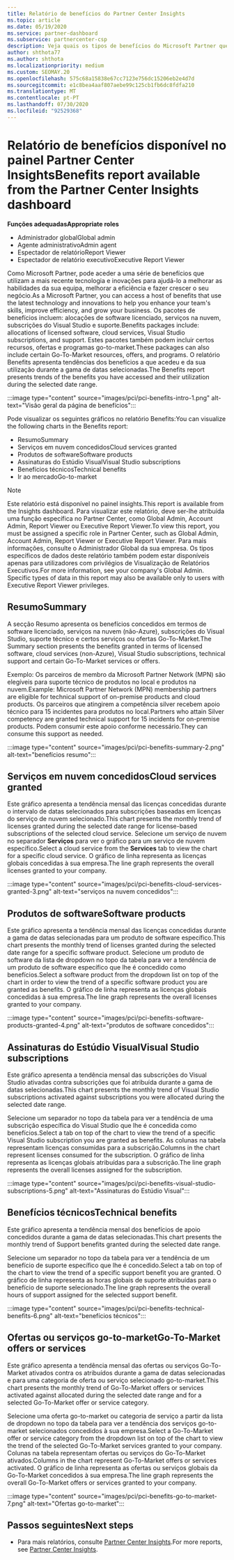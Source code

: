 ```yaml
---
title: Relatório de benefícios do Partner Center Insights
ms.topic: article
ms.date: 05/19/2020
ms.service: partner-dashboard
ms.subservice: partnercenter-csp
description: Veja quais os tipos de benefícios do Microsoft Partner que lhe foram concedidos para ajudar a crescer o seu negócio, melhorar a eficiência e melhorar as habilidades da sua equipa.
author: shthota77
ms.author: shthota
ms.localizationpriority: medium
ms.custom: SEOMAY.20
ms.openlocfilehash: 575c68a15838e67cc7123e756dc15206eb2e4d7d
ms.sourcegitcommit: e1c8bea4aaf807aebe99c125cb1fb6dc8fdfa210
ms.translationtype: MT
ms.contentlocale: pt-PT
ms.lasthandoff: 07/30/2020
ms.locfileid: "92529368"
---
```

# <a name="benefits-report-available-from-the-partner-center-insights-dashboard"></a><span data-ttu-id="fe045-103">Relatório de benefícios disponível no painel Partner Center Insights</span><span class="sxs-lookup"><span data-stu-id="fe045-103">Benefits report available from the Partner Center Insights dashboard</span></span>

<span data-ttu-id="fe045-104">**Funções adequadas**</span><span class="sxs-lookup"><span data-stu-id="fe045-104">**Appropriate roles**</span></span>

- <span data-ttu-id="fe045-105">Administrador global</span><span class="sxs-lookup"><span data-stu-id="fe045-105">Global admin</span></span>
- <span data-ttu-id="fe045-106">Agente administrativo</span><span class="sxs-lookup"><span data-stu-id="fe045-106">Admin agent</span></span>
- <span data-ttu-id="fe045-107">Espectador de relatório</span><span class="sxs-lookup"><span data-stu-id="fe045-107">Report Viewer</span></span>
- <span data-ttu-id="fe045-108">Espectador de relatório executivo</span><span class="sxs-lookup"><span data-stu-id="fe045-108">Executive Report Viewer</span></span>

<span data-ttu-id="fe045-109">Como Microsoft Partner, pode aceder a uma série de benefícios que utilizam a mais recente tecnologia e inovações para ajudá-lo a melhorar as habilidades da sua equipa, melhorar a eficiência e fazer crescer o seu negócio.</span><span class="sxs-lookup"><span data-stu-id="fe045-109">As a Microsoft Partner, you can access a host of benefits that use the latest technology and innovations to help you enhance your team's skills, improve efficiency, and grow your business.</span></span> <span data-ttu-id="fe045-110">Os pacotes de benefícios incluem: alocações de software licenciado, serviços na nuvem, subscrições do Visual Studio e suporte.</span><span class="sxs-lookup"><span data-stu-id="fe045-110">Benefits packages include: allocations of licensed software, cloud services, Visual Studio subscriptions, and support.</span></span> <span data-ttu-id="fe045-111">Estes pacotes também podem incluir certos recursos, ofertas e programas go-to-market.</span><span class="sxs-lookup"><span data-stu-id="fe045-111">These packages can also include certain Go-To-Market resources, offers, and programs.</span></span> <span data-ttu-id="fe045-112">O relatório Benefits apresenta tendências dos benefícios a que acedeu e da sua utilização durante a gama de datas selecionadas.</span><span class="sxs-lookup"><span data-stu-id="fe045-112">The Benefits report presents trends of the benefits you have accessed and their utilization during the selected date range.</span></span>

:::image type="content" source="images/pci/pci-benefits-intro-1.png" alt-text="Visão geral da página de benefícios":::

<span data-ttu-id="fe045-114">Pode visualizar os seguintes gráficos no relatório Benefits:</span><span class="sxs-lookup"><span data-stu-id="fe045-114">You can visualize the following charts in the Benefits report:</span></span>

- <span data-ttu-id="fe045-115">Resumo</span><span class="sxs-lookup"><span data-stu-id="fe045-115">Summary</span></span>
- <span data-ttu-id="fe045-116">Serviços em nuvem concedidos</span><span class="sxs-lookup"><span data-stu-id="fe045-116">Cloud services granted</span></span>
- <span data-ttu-id="fe045-117">Produtos de software</span><span class="sxs-lookup"><span data-stu-id="fe045-117">Software products</span></span>
- <span data-ttu-id="fe045-118">Assinaturas do Estúdio Visual</span><span class="sxs-lookup"><span data-stu-id="fe045-118">Visual Studio subscriptions</span></span>
- <span data-ttu-id="fe045-119">Benefícios técnicos</span><span class="sxs-lookup"><span data-stu-id="fe045-119">Technical benefits</span></span>
- <span data-ttu-id="fe045-120">Ir ao mercado</span><span class="sxs-lookup"><span data-stu-id="fe045-120">Go-to-market</span></span>

 > [!NOTE]
 > <span data-ttu-id="fe045-121">Este relatório está disponível no painel insights.</span><span class="sxs-lookup"><span data-stu-id="fe045-121">This report is available from the Insights dashboard.</span></span> <span data-ttu-id="fe045-122">Para visualizar este relatório, deve ser-lhe atribuída uma função específica no Partner Center, como Global Admin, Account Admin, Report Viewer ou Executive Report Viewer.</span><span class="sxs-lookup"><span data-stu-id="fe045-122">To view this report, you must be assigned a specific role in Partner Center, such as Global Admin, Account Admin, Report Viewer or Executive Report Viewer.</span></span> <span data-ttu-id="fe045-123">Para mais informações, consulte o Administrador Global da sua empresa. Os tipos específicos de dados deste relatório também podem estar disponíveis apenas para utilizadores com privilégios de Visualização de Relatórios Executivos.</span><span class="sxs-lookup"><span data-stu-id="fe045-123">For more information, see your company's Global Admin. Specific types of data in this report may also be available only to users with Executive Report Viewer privileges.</span></span>

## <a name="summary"></a><span data-ttu-id="fe045-124">Resumo</span><span class="sxs-lookup"><span data-stu-id="fe045-124">Summary</span></span>

<span data-ttu-id="fe045-125">A secção Resumo apresenta os benefícios concedidos em termos de software licenciado, serviços na nuvem (não-Azure), subscrições do Visual Studio, suporte técnico e certos serviços ou ofertas Go-To-Market.</span><span class="sxs-lookup"><span data-stu-id="fe045-125">The Summary section presents the benefits granted in terms of licensed software, cloud services (non-Azure), Visual Studio subscriptions, technical support and certain Go-To-Market services or offers.</span></span>

<span data-ttu-id="fe045-126">Exemplo: Os parceiros de membro da Microsoft Partner Network (MPN) são elegíveis para suporte técnico de produtos no local e produtos na nuvem.</span><span class="sxs-lookup"><span data-stu-id="fe045-126">Example: Microsoft Partner Network (MPN) membership partners are eligible for technical support of on-premise products and cloud products.</span></span> <span data-ttu-id="fe045-127">Os parceiros que atingirem a competência silver recebem apoio técnico para 15 incidentes para produtos no local.</span><span class="sxs-lookup"><span data-stu-id="fe045-127">Partners who attain Silver competency are granted technical support for 15 incidents for on-premise products.</span></span> <span data-ttu-id="fe045-128">Podem consumir este apoio conforme necessário.</span><span class="sxs-lookup"><span data-stu-id="fe045-128">They can consume this support as needed.</span></span> 

:::image type="content" source="images/pci/pci-benefits-summary-2.png" alt-text="benefícios resumo":::

## <a name="cloud-services-granted"></a><span data-ttu-id="fe045-130">Serviços em nuvem concedidos</span><span class="sxs-lookup"><span data-stu-id="fe045-130">Cloud services granted</span></span>

<span data-ttu-id="fe045-131">Este gráfico apresenta a tendência mensal das licenças concedidas durante o intervalo de datas selecionados para subscrições baseadas em licenças do serviço de nuvem selecionado.</span><span class="sxs-lookup"><span data-stu-id="fe045-131">This chart presents the monthly trend of licenses granted during the selected date range for license-based subscriptions of the selected cloud service.</span></span>
<span data-ttu-id="fe045-132">Selecione um serviço de nuvem no separador **Serviços** para ver o gráfico para um serviço de nuvem específico.</span><span class="sxs-lookup"><span data-stu-id="fe045-132">Select a cloud service from the **Services** tab to view the chart for a specific cloud service.</span></span> <span data-ttu-id="fe045-133">O gráfico de linha representa as licenças globais concedidas à sua empresa.</span><span class="sxs-lookup"><span data-stu-id="fe045-133">The line graph represents the overall licenses granted to your company.</span></span>

:::image type="content" source="images/pci/pci-benefits-cloud-services-granted-3.png" alt-text="serviços na nuvem concedidos":::

## <a name="software-products"></a><span data-ttu-id="fe045-135">Produtos de software</span><span class="sxs-lookup"><span data-stu-id="fe045-135">Software products</span></span>

<span data-ttu-id="fe045-136">Este gráfico apresenta a tendência mensal das licenças concedidas durante a gama de datas selecionadas para um produto de software específico.</span><span class="sxs-lookup"><span data-stu-id="fe045-136">This chart presents the monthly trend of licenses granted during the selected date range for a specific software product.</span></span> <span data-ttu-id="fe045-137">Selecione um produto de software da lista de dropdown no topo da tabela para ver a tendência de um produto de software específico que lhe é concedido como benefícios.</span><span class="sxs-lookup"><span data-stu-id="fe045-137">Select a software product from the dropdown list on top of the chart in order to view the trend of a specific software product you are granted as benefits.</span></span> <span data-ttu-id="fe045-138">O gráfico de linha representa as licenças globais concedidas à sua empresa.</span><span class="sxs-lookup"><span data-stu-id="fe045-138">The line graph represents the overall licenses granted to your company.</span></span>

:::image type="content" source="images/pci/pci-benefits-software-products-granted-4.png" alt-text="produtos de software concedidos":::

## <a name="visual-studio-subscriptions"></a><span data-ttu-id="fe045-140">Assinaturas do Estúdio Visual</span><span class="sxs-lookup"><span data-stu-id="fe045-140">Visual Studio subscriptions</span></span>

<span data-ttu-id="fe045-141">Este gráfico apresenta a tendência mensal das subscrições do Visual Studio ativadas contra subscrições que foi atribuída durante a gama de datas selecionadas.</span><span class="sxs-lookup"><span data-stu-id="fe045-141">This chart presents the monthly trend of Visual Studio subscriptions activated against subscriptions you were allocated during the selected date range.</span></span>

<span data-ttu-id="fe045-142">Selecione um separador no topo da tabela para ver a tendência de uma subscrição específica do Visual Studio que lhe é concedida como benefícios.</span><span class="sxs-lookup"><span data-stu-id="fe045-142">Select a tab on top of the chart to view the trend of a specific Visual Studio subscription you are granted as benefits.</span></span> <span data-ttu-id="fe045-143">As colunas na tabela representam licenças consumidas para a subscrição.</span><span class="sxs-lookup"><span data-stu-id="fe045-143">Columns in the chart represent licenses consumed for the subscription.</span></span> <span data-ttu-id="fe045-144">O gráfico de linha representa as licenças globais atribuídas para a subscrição.</span><span class="sxs-lookup"><span data-stu-id="fe045-144">The line graph represents the overall licenses assigned for the subscription.</span></span>

:::image type="content" source="images/pci/pci-benefits-visual-studio-subscriptions-5.png" alt-text="Assinaturas do Estúdio Visual":::

## <a name="technical-benefits"></a><span data-ttu-id="fe045-146">Benefícios técnicos</span><span class="sxs-lookup"><span data-stu-id="fe045-146">Technical benefits</span></span>

<span data-ttu-id="fe045-147">Este gráfico apresenta a tendência mensal dos benefícios de apoio concedidos durante a gama de datas selecionadas.</span><span class="sxs-lookup"><span data-stu-id="fe045-147">This chart presents the monthly trend of Support benefits granted during the selected date range.</span></span>

<span data-ttu-id="fe045-148">Selecione um separador no topo da tabela para ver a tendência de um benefício de suporte específico que lhe é concedido.</span><span class="sxs-lookup"><span data-stu-id="fe045-148">Select a tab on top of the chart to view the trend of a specific support benefit you are granted.</span></span> <span data-ttu-id="fe045-149">O gráfico de linha representa as horas globais de suporte atribuídas para o benefício de suporte selecionado.</span><span class="sxs-lookup"><span data-stu-id="fe045-149">The line graph represents the overall hours of support assigned for the selected support benefit.</span></span>

:::image type="content" source="images/pci/pci-benefits-technical-benefits-6.png" alt-text="benefícios técnicos":::

## <a name="go-to-market-offers-or-services"></a><span data-ttu-id="fe045-151">Ofertas ou serviços go-to-market</span><span class="sxs-lookup"><span data-stu-id="fe045-151">Go-To-Market offers or services</span></span>

<span data-ttu-id="fe045-152">Este gráfico apresenta a tendência mensal das ofertas ou serviços Go-To-Market ativados contra os atribuídos durante a gama de datas selecionadas e para uma categoria de oferta ou serviço selecionado go-to-market.</span><span class="sxs-lookup"><span data-stu-id="fe045-152">This chart presents the monthly trend of Go-To-Market offers or services activated against allocated during the selected date range and for a selected Go-To-Market offer or service category.</span></span>

<span data-ttu-id="fe045-153">Selecione uma oferta go-to-market ou categoria de serviço a partir da lista de dropdown no topo da tabela para ver a tendência dos serviços go-to-market selecionados concedidos à sua empresa.</span><span class="sxs-lookup"><span data-stu-id="fe045-153">Select a Go-To-Market offer or service category from the dropdown list on top of the chart to view the trend of the selected Go-To-Market services granted to your company.</span></span> <span data-ttu-id="fe045-154">Colunas na tabela representam ofertas ou serviços do Go-To-Market ativados.</span><span class="sxs-lookup"><span data-stu-id="fe045-154">Columns in the chart represent Go-To-Market offers or services activated.</span></span> <span data-ttu-id="fe045-155">O gráfico de linha representa as ofertas ou serviços globais da Go-To-Market concedidos à sua empresa.</span><span class="sxs-lookup"><span data-stu-id="fe045-155">The line graph represents the overall Go-To-Market offers or services granted to your company.</span></span>

:::image type="content" source="images/pci/pci-benefits-go-to-market-7.png" alt-text="Ofertas go-to-market":::

## <a name="next-steps"></a><span data-ttu-id="fe045-157">Passos seguintes</span><span class="sxs-lookup"><span data-stu-id="fe045-157">Next steps</span></span>

- <span data-ttu-id="fe045-158">Para mais relatórios, consulte [Partner Center Insights](partner-center-insights.md).</span><span class="sxs-lookup"><span data-stu-id="fe045-158">For more reports, see [Partner Center Insights](partner-center-insights.md).</span></span>
